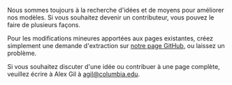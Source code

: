 Nous sommes toujours à la recherche d'idées et de moyens pour améliorer nos modèles. Si vous souhaitez devenir un contributeur, vous pouvez le faire de plusieurs façons.

Pour les modifications mineures apportées aux pages existantes, créez simplement une demande d'extraction sur [notre page GitHub](https://github.com/nimbletents/nimbletents.github.io/tree/source), ou laissez un problème.

Si vous souhaitez discuter d'une idée ou contribuer à une page complète, veuillez écrire à Alex Gil à agil@columbia.edu.

